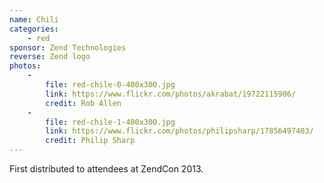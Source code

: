 ```yaml
---
name: Chili
categories:
    - red
sponsor: Zend Technologies
reverse: Zend logo
photos:
    -
        file: red-chile-0-400x300.jpg
        link: https://www.flickr.com/photos/akrabat/19722115906/
        credit: Rob Allen
    -
        file: red-chile-1-400x300.jpg
        link: https://www.flickr.com/photos/philipsharp/17856497403/
        credit: Philip Sharp
---
```

First distributed to attendees at ZendCon 2013.